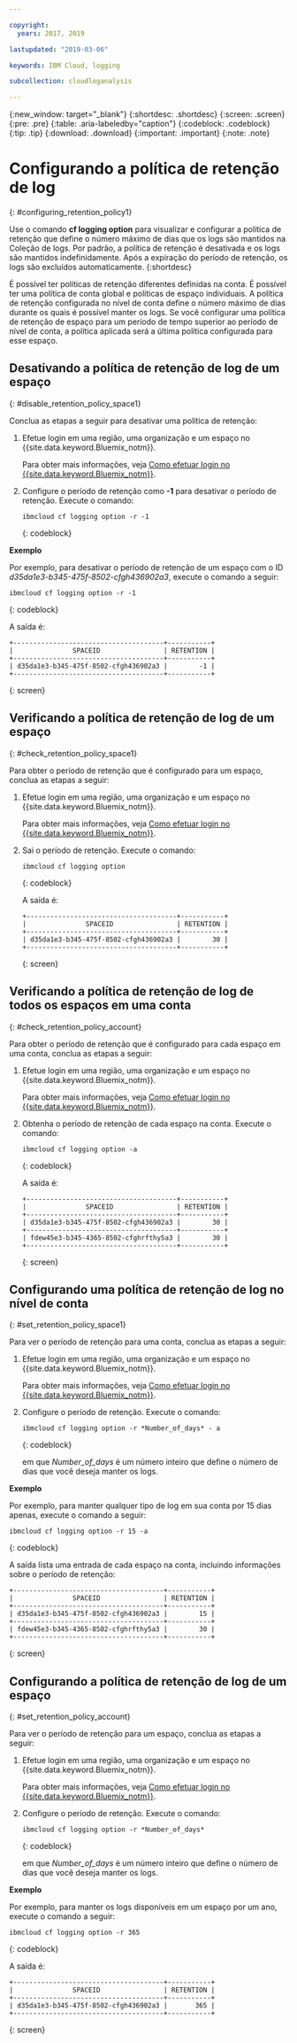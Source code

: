 ```yaml
---

copyright:
  years: 2017, 2019

lastupdated: "2019-03-06"

keywords: IBM Cloud, logging

subcollection: cloudloganalysis

---
```


{:new_window: target="_blank"}
{:shortdesc: .shortdesc}
{:screen: .screen}
{:pre: .pre}
{:table: .aria-labeledby="caption"}
{:codeblock: .codeblock}
{:tip: .tip}
{:download: .download}
{:important: .important}
{:note: .note}

# Configurando a política de retenção de log
{: #configuring_retention_policy1}

Use o comando **cf logging option** para visualizar e configurar a política de retenção que define o número máximo de dias que os logs são mantidos na Coleção de logs. Por padrão, a política de retenção é desativada e os logs são mantidos indefinidamente. Após a expiração do período de retenção, os logs são excluídos automaticamente. 
{:shortdesc}

É possível ter políticas de retenção diferentes definidas na conta. É possível ter uma política de conta global e políticas de espaço individuais. A política de retenção configurada no nível de conta define o número máximo de dias durante os quais é possível manter os logs. Se você configurar uma política de retenção de espaço para um período de tempo superior ao período de nível de conta, a política aplicada será a última política configurada para esse espaço. 


## Desativando a política de retenção de log de um espaço
{: #disable_retention_policy_space1}

Conclua as etapas a seguir para desativar uma política de retenção:

1. Efetue login em uma região, uma organização e um espaço no {{site.data.keyword.Bluemix_notm}}. 

    Para obter mais informações, veja [Como efetuar login no {{site.data.keyword.Bluemix_notm}}](/docs/services/CloudLogAnalysis/qa/cli_qa.html#login).
    
2. Configure o período de retenção como **-1** para desativar o período de retenção. Execute o comando:

    ```
    ibmcloud cf logging option -r -1
    ```
    {: codeblock}
    
**Exemplo**
    
Por exemplo, para desativar o período de retenção de um espaço com o ID *d35da1e3-b345-475f-8502-cfgh436902a3*, execute o comando a seguir:

```
ibmcloud cf logging option -r -1
```
{: codeblock}

A saída é:

```
+--------------------------------------+-----------+
|               SPACEID                | RETENTION |
+--------------------------------------+-----------+
| d35da1e3-b345-475f-8502-cfgh436902a3 |        -1 |
+--------------------------------------+-----------+
```
{: screen} 



## Verificando a política de retenção de log de um espaço
{: #check_retention_policy_space1}

Para obter o período de retenção que é configurado para um espaço, conclua as etapas a seguir:

1. Efetue login em uma região, uma organização e um espaço no {{site.data.keyword.Bluemix_notm}}. 

    Para obter mais informações, veja [Como efetuar login no {{site.data.keyword.Bluemix_notm}}](/docs/services/CloudLogAnalysis/qa/cli_qa.html#login).
    
2. Sai o período de retenção. Execute o comando:

    ```
    ibmcloud cf logging option
    ```
    {: codeblock}

    A saída é:

    ```
    +--------------------------------------+-----------+
    |               SPACEID                | RETENTION |
    +--------------------------------------+-----------+
    | d35da1e3-b345-475f-8502-cfgh436902a3 |        30 |
    +--------------------------------------+-----------+
    ```
    {: screen}
    

## Verificando a política de retenção de log de todos os espaços em uma conta
{: #check_retention_policy_account}

Para obter o período de retenção que é configurado para cada espaço em uma conta, conclua as etapas a seguir:

1. Efetue login em uma região, uma organização e um espaço no {{site.data.keyword.Bluemix_notm}}. 

    Para obter mais informações, veja [Como efetuar login no {{site.data.keyword.Bluemix_notm}}](/docs/services/CloudLogAnalysis/qa/cli_qa.html#login).
    
2. Obtenha o período de retenção de cada espaço na conta. Execute o comando:

    ```
    ibmcloud cf logging option -a
    ```
    {: codeblock}

    A saída é:

    ```
    +--------------------------------------+-----------+
    |               SPACEID                | RETENTION |
    +--------------------------------------+-----------+
    | d35da1e3-b345-475f-8502-cfgh436902a3 |        30 |
    +--------------------------------------+-----------+
    | fdew45e3-b345-4365-8502-cfghrfthy5a3 |        30 |
    +--------------------------------------+-----------+
    ```
    {: screen}
    

## Configurando uma política de retenção de log no nível de conta
{: #set_retention_policy_space1}

Para ver o período de retenção para uma conta, conclua as etapas a seguir:

1. Efetue login em uma região, uma organização e um espaço no {{site.data.keyword.Bluemix_notm}}. 

    Para obter mais informações, veja [Como efetuar login no {{site.data.keyword.Bluemix_notm}}](/docs/services/CloudLogAnalysis/qa/cli_qa.html#login).
    
2. Configure o período de retenção. Execute o comando:

    ```
    ibmcloud cf logging option -r *Number_of_days* - a
    ```
    {: codeblock}
    
    em que *Number_of_days* é um número inteiro que define o número de dias que você deseja manter os logs. 
    
    
**Exemplo**
    
Por exemplo, para manter qualquer tipo de log em sua conta por 15 dias apenas, execute o comando a seguir:

```
ibmcloud cf logging option -r 15 -a
```
{: codeblock}

A saída lista uma entrada de cada espaço na conta, incluindo informações sobre o período de retenção:

```
+--------------------------------------+-----------+
|               SPACEID                | RETENTION |
+--------------------------------------+-----------+
| d35da1e3-b345-475f-8502-cfgh436902a3 |        15 |
+--------------------------------------+-----------+
| fdew45e3-b345-4365-8502-cfghrfthy5a3 |        30 |
+--------------------------------------+-----------+
```
{: screen}

## Configurando a política de retenção de log de um espaço
{: #set_retention_policy_account}

Para ver o período de retenção para um espaço, conclua as etapas a seguir:

1. Efetue login em uma região, uma organização e um espaço no {{site.data.keyword.Bluemix_notm}}. 

    Para obter mais informações, veja [Como efetuar login no {{site.data.keyword.Bluemix_notm}}](/docs/services/CloudLogAnalysis/qa/cli_qa.html#login).
    
2. Configure o período de retenção. Execute o comando:

    ```
    ibmcloud cf logging option -r *Number_of_days*
    ```
    {: codeblock}
    
    em que *Number_of_days* é um número inteiro que define o número de dias que você deseja manter os logs.
    
    
**Exemplo**
    
Por exemplo, para manter os logs disponíveis em um espaço por um ano, execute o comando a seguir:

```
ibmcloud cf logging option -r 365
```
{: codeblock}

A saída é:

```
+--------------------------------------+-----------+
|               SPACEID                | RETENTION |
+--------------------------------------+-----------+
| d35da1e3-b345-475f-8502-cfgh436902a3 |       365 |
+--------------------------------------+-----------+
```
{: screen}


